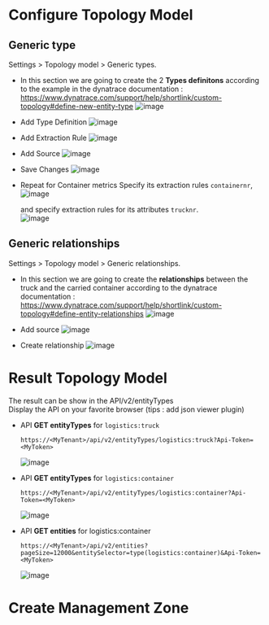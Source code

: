 # Configure Topology Model

## Generic type
Settings > Topology model > Generic types.
- In this section we are going to create the 2 **Types definitons** according to the example in the dynatrace documentation : https://www.dynatrace.com/support/help/shortlink/custom-topology#define-new-entity-type
![image](https://user-images.githubusercontent.com/40337213/120231658-1f1c7e80-c252-11eb-9599-a4f3efe1d06f.png)


- Add Type Definition
![image](https://user-images.githubusercontent.com/40337213/120230806-60ac2a00-c250-11eb-83e3-4ba2d822c477.png)

- Add Extraction Rule
![image](https://user-images.githubusercontent.com/40337213/120184444-4737bd80-c211-11eb-9ae2-3f1155e6cb35.png)

- Add Source
![image](https://user-images.githubusercontent.com/40337213/120184182-faec7d80-c210-11eb-80ac-d24b1235ee35.png)

- Save Changes
![image](https://user-images.githubusercontent.com/40337213/120230877-833e4300-c250-11eb-8bc3-b8d212a2a158.png)

- Repeat for Container metrics
  Specify its extraction rules `containernr`,  
![image](https://user-images.githubusercontent.com/40337213/120230192-1aa29680-c24f-11eb-87f0-edbfa8cf1633.png)
  
  and specify extraction rules for its attributes `trucknr`.  
![image](https://user-images.githubusercontent.com/40337213/120230235-2db56680-c24f-11eb-82c5-d01fb2b1d9f1.png)


## Generic relationships 
Settings > Topology model > Generic relationships.
- In this section we are going to create the **relationships** between the truck and the carried container according to the dynatrace documentation : https://www.dynatrace.com/support/help/shortlink/custom-topology#define-entity-relationships
![image](https://user-images.githubusercontent.com/40337213/120231485-c947d680-c251-11eb-9a88-2339217ba342.png)

- Add source
![image](https://user-images.githubusercontent.com/40337213/120231371-8ede3980-c251-11eb-8a14-6f8c9943e2cf.png)

- Create relationship 
![image](https://user-images.githubusercontent.com/40337213/120231423-addccb80-c251-11eb-907f-bb02b2c445fe.png)


# Result Topology Model
The result can be show in the API/v2/entityTypes  
Display the API on your favorite browser (tips : add json viewer plugin)

 - API **GET entityTypes** for `logistics:truck` 
  
       https://<MyTenant>/api/v2/entityTypes/logistics:truck?Api-Token=<MyToken>
    
    ![image](https://user-images.githubusercontent.com/40337213/120362467-661a7a80-c30b-11eb-9586-e17d8c07304d.png)

 - API **GET entityTypes** for `logistics:container`
       
       https://<MyTenant>/api/v2/entityTypes/logistics:container?Api-Token=<MyToken>
      
    ![image](https://user-images.githubusercontent.com/40337213/120362741-b42f7e00-c30b-11eb-9781-4fc32cc3b6c6.png)
    
 - API **GET entities** for logistics:container
 
       https://<MyTenant>/api/v2/entities?pageSize=12000&entitySelector=type(logistics:container)&Api-Token=<MyToken>

     ![image](https://user-images.githubusercontent.com/40337213/120364835-fd80cd00-c30d-11eb-8774-90d23add416b.png)

# Create Management Zone


